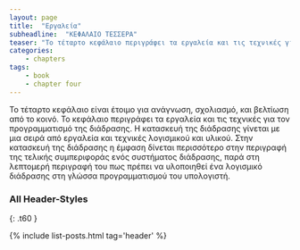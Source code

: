 ```yaml
---
layout: page
title:  "Εργαλεία"
subheadline:  "ΚΕΦΑΛΑΙΟ ΤΕΣΣΕΡΑ"
teaser: "Το τέταρτο κεφάλαιο περιγράφει τα εργαλεία και τις τεχνικές για τον προγραμματισμό της διάδρασης."
categories:
    - chapters
tags:
    - book
    - chapter four
---
```


Το τέταρτο κεφάλαιο είναι έτοιμο για ανάγνωση, σχολιασμό, και βελτίωση από το κοινό. Το κεφάλαιο περιγράφει τα εργαλεία και τις τεχνικές για τον προγραμματισμό της διάδρασης. Η κατασκευή της διάδρασης γίνεται με μια σειρά από εργαλεία και τεχνικές λογισμικού και υλικού. Στην κατασκευή της διάδρασης η έμφαση δίνεται περισσότερο στην περιγραφή της τελικής συμπεριφοράς ενός συστήματος διάδρασης, παρά στη λεπτομερή περιγραφή του πως πρέπει να υλοποιηθεί ένα λογισμικό διάδρασης στη γλώσσα προγραμματισμού του υπολογιστή.

### All Header-Styles
{: .t60 }

{% include list-posts.html tag='header' %}
